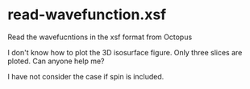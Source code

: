 # read-wavefunction.xsf
Read the wavefucntions in the xsf format from Octopus

I don't know how to plot the 3D isosurface figure. Only three slices are ploted. Can anyone help me?

I have not consider the case if spin is included.
